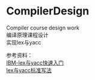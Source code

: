 # CompilerDesign
Compiler course design work  
编译原理课程设计  
实现lex与yacc
  
参考资料：  
[IBM-lex与yacc快速入门](https://www.ibm.com/developerworks/cn/linux/sdk/lex/)  
[lex与yacc标准写法](https://blog.csdn.net/huyansoft/article/details/8860224)  
